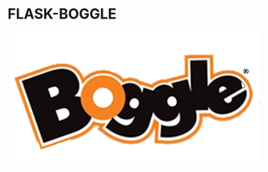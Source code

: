 # FLASK-BOGGLE

<p align="center">
  <img src="/static/boggle.png" width="500" title="hover text">
</p>
